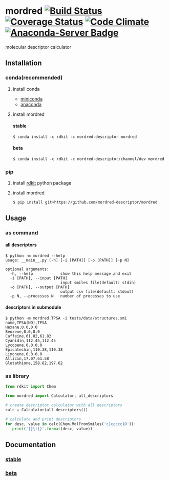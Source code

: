 mordred [![Build Status](https://travis-ci.org/mordred-descriptor/mordred.svg?branch=master)](https://travis-ci.org/mordred-descriptor/mordred) [![Coverage Status](https://coveralls.io/repos/mordred-descriptor/mordred/badge.svg?branch=master&service=github)](https://coveralls.io/github/mordred-descriptor/mordred?branch=master) [![Code Climate](https://codeclimate.com/github/mordred-descriptor/mordred/badges/gpa.svg)](https://codeclimate.com/github/mordred-descriptor/mordred) [![Anaconda-Server Badge](https://anaconda.org/mordred-descriptor/mordred/badges/version.svg)](https://anaconda.org/mordred-descriptor/mordred)
==
molecular descriptor calculator

Installation
--
### conda(recommended)

1. install conda

    * [miniconda](http://conda.pydata.org/miniconda.html)
    * [anaconda](https://www.continuum.io/why-anaconda)

2. install mordred

    #### stable
    
    ```
    $ conda install -c rdkit -c mordred-descriptor mordred
    ```
    
    #### beta
    
    ```
    $ conda install -c rdkit -c mordred-descriptor/channel/dev mordred
    ```

### pip

1. install [rdkit](http://www.rdkit.org/) python package

2. install mordred

   ```
   $ pip install git+https://github.com/mordred-descriptor/mordred
   ```

Usage
--

### as command

#### all descriptors

```console
$ python -m mordred --help
usage: __main__.py [-h] [-i [PATH]] [-o [PATH]] [-p N]

optional arguments:
  -h, --help            show this help message and exit
  -i [PATH], --input [PATH]
                        input smiles file(default: stdin)
  -o [PATH], --output [PATH]
                        output csv file(default: stdout)
  -p N, --processes N   number of processes to use
```

#### descriptors in submodule

```console
$ python -m mordred.TPSA -i tests/data/structures.smi
name,TPSA(NO),TPSA
Hexane,0.0,0.0
Benzene,0.0,0.0
Caffeine,61.82,61.82
Cyanidin,112.45,112.45
Lycopene,0.0,0.0
Epicatechin,110.38,110.38
Limonene,0.0,0.0
Allicin,17.07,61.58
Glutathione,158.82,197.62
```

### as library

```.py
from rdkit import Chem

from mordred import Calculator, all_descriptors

# create descriptor calculator with all descriptors
calc = Calculator(all_descriptors())

# calculate and print descriptors
for desc, value in calc(Chem.MolFromSmiles('c1ccccc1O')):
   print('{}\t{}'.format(desc, value))
```

Documentation
--
### [stable](http://mordred-descriptor.github.io/documentation/release)
### [beta](http://mordred-descriptor.github.io/documentation/master)

